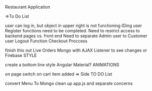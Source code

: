 Restaurant Application

=>To Do List

user can log in, but object in upper right is not functioning IDing user
Register functions need to be completed.
Need to restrict access to backend pages vs. front end
Need to separate Admin user to Customer user
Logout Function
Checkout Proccess

finish this out
Live Orders
Mongo with AJAX Listener to see changes or Firebase
STYLE

create a bottom line style
Angular Material?
ANIMATIONS

on page switch
on cart item added
=> Side TO DO List

convert Menu To Mongo
clean up app.js and separate concerns

